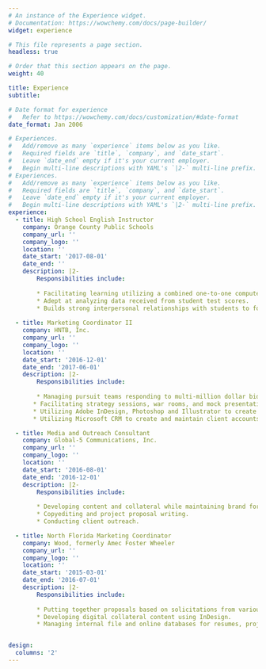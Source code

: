```yaml
---
# An instance of the Experience widget.
# Documentation: https://wowchemy.com/docs/page-builder/
widget: experience

# This file represents a page section.
headless: true

# Order that this section appears on the page.
weight: 40

title: Experience
subtitle:

# Date format for experience
#   Refer to https://wowchemy.com/docs/customization/#date-format
date_format: Jan 2006

# Experiences.
#   Add/remove as many `experience` items below as you like.
#   Required fields are `title`, `company`, and `date_start`.
#   Leave `date_end` empty if it's your current employer.
#   Begin multi-line descriptions with YAML's `|2-` multi-line prefix.
# Experiences.
#   Add/remove as many `experience` items below as you like.
#   Required fields are `title`, `company`, and `date_start`.
#   Leave `date_end` empty if it's your current employer.
#   Begin multi-line descriptions with YAML's `|2-` multi-line prefix.
experience:
  - title: High School English Instructor
    company: Orange County Public Schools
    company_url: ''
    company_logo: ''
    location: ''
    date_start: '2017-08-01'
    date_end: ''
    description: |2-
        Responsibilities include:
        
        * Facilitating learning utilizing a combined one-to-one computer technology and traditional classroom.
        * Adept at analyzing data received from student test scores.
        * Builds strong interpersonal relationships with students to foster capable, lifelong learners.
        
  - title: Marketing Coordinator II
    company: HNTB, Inc.
    company_url: ''
    company_logo: ''
    location: ''
    date_start: '2016-12-01'
    date_end: '2017-06-01'
    description: |2-
        Responsibilities include:
        
        * Managing pursuit teams responding to multi-million dollar bids/RFQs/RFPs.
       * Facilitating strategy sessions, war rooms, and mock presentations to prepare for presentations to clients.
       * Utilizing Adobe InDesign, Photoshop and Illustrator to create pre-sells for clients.
       * Utilizing Microsoft CRM to create and maintain client accounts and action items.

  - title: Media and Outreach Consultant
    company: Global-5 Communications, Inc.
    company_url: ''
    company_logo: ''
    location: ''
    date_start: '2016-08-01'
    date_end: '2016-12-01'
    description: |2-
        Responsibilities include:
        
        * Developing content and collateral while maintaining brand for social media and management thereof.
        * Copyediting and project proposal writing.
        * Conducting client outreach.

  - title: North Florida Marketing Coordinator
    company: Wood, formerly Amec Foster Wheeler
    company_url: ''
    company_logo: ''
    location: ''
    date_start: '2015-03-01'
    date_end: '2016-07-01'
    description: |2-
        Responsibilities include:
        
        * Putting together proposals based on solicitations from various municipalities through procurement services.
        * Developing digital collateral content using InDesign.
        * Managing internal file and online databases for resumes, projects, and presentations.


design:
  columns: '2'
---
```

